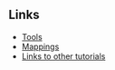 Links
-----

* [Tools](/tools.html)
* [Mappings](/mappings.html)
* [Links to other tutorials](/other_tutorials.html)